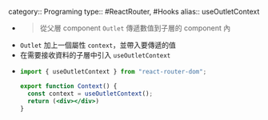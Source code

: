 category:: Programing
type:: #ReactRouter, #Hooks
alias:: useOutletContext

- > 從父層 component `Outlet` 傳遞數值到子層的 component 內
- `Outlet` 加上一個屬性 `context`，並帶入要傳遞的值
- 在需要接收資料的子層中引入 `useOutletContext`
- ```jsx
  import { useOutletContext } from "react-router-dom";
  
  export function Context() {
    const context = useOutletContext();
    return (<div></div>)
  }
  ```